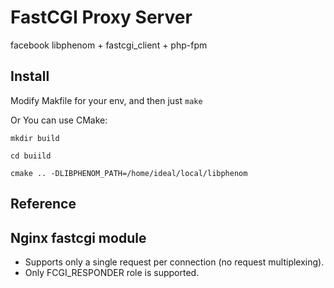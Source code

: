 FastCGI Proxy Server
=====================

facebook libphenom + fastcgi_client + php-fpm

Install
--------
Modify Makfile for your env, and then just `make`

Or You can use CMake:

`mkdir build`

`cd buiild`

`cmake .. -DLIBPHENOM_PATH=/home/ideal/local/libphenom`

Reference
---------


Nginx fastcgi module
---------------------

- Supports only a single request per connection (no request multiplexing).
- Only FCGI_RESPONDER role is supported.
